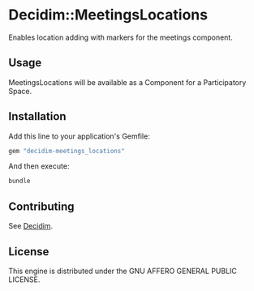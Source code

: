 # Decidim::MeetingsLocations

Enables location adding with markers for the meetings component.

## Usage

MeetingsLocations will be available as a Component for a Participatory
Space.

## Installation

Add this line to your application's Gemfile:

```ruby
gem "decidim-meetings_locations"
```

And then execute:

```bash
bundle
```

## Contributing

See [Decidim](https://github.com/decidim/decidim).

## License

This engine is distributed under the GNU AFFERO GENERAL PUBLIC LICENSE.
